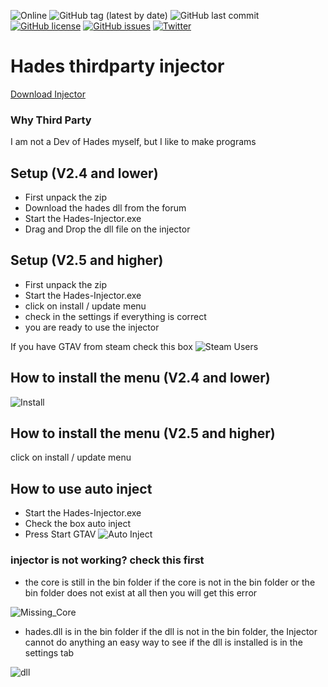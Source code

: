![Online](https://img.shields.io/badge/Injector-Online-green.svg)
![GitHub tag (latest by date)](https://img.shields.io/github/tag-date/DeadlyKltten/Hades-thirdparty-injector.svg?label=Version)
![GitHub last commit](https://img.shields.io/github/last-commit/DeadlyKltten/Hades-thirdparty-injector.svg)
[![GitHub license](https://img.shields.io/github/license/DeadlyKltten/Hades-thirdparty-injector.svg)](https://github.com/DeadlyKltten/Hades-thirdparty-injector/blob/master/LICENSE)
[![GitHub issues](https://img.shields.io/github/issues/DeadlyKltten/Hades-thirdparty-injector.svg)](https://github.com/DeadlyKltten/Hades-thirdparty-injector/issues)
[![Twitter](https://img.shields.io/twitter/url/https/github.com/DeadlyKltten/Hades-thirdparty-injector.svg?style=social)](https://twitter.com/intent/tweet?text=Wow:&url=https%3A%2F%2Fgithub.com%2FDeadlyKltten%2FHades-thirdparty-injector)
# Hades thirdparty injector 
[Download Injector](https://github.com/DeadlyKltten/Hades-thirdparty-injector/releases/download/2.5.4/2.5.4.zip)

### Why Third Party
I am not a Dev of Hades myself, but I like to make programs

## Setup (V2.4 and lower)
* First unpack the zip
* Download the hades dll from the forum
* Start the Hades-Injector.exe
* Drag and Drop the dll file on the injector
## Setup (V2.5 and higher)
* First unpack the zip
* Start the Hades-Injector.exe
* click on install / update menu
* check in the settings if everything is correct
* you are ready to use the injector

If you have GTAV from steam check this box
![Steam Users](https://i.imgur.com/e0WqFg1.png)

## How to install the menu (V2.4 and lower)
![Install](https://i.imgur.com/cSB1YYZ.gif)
## How to install the menu (V2.5 and higher)
click on install / update menu

## How to use auto inject
* Start the Hades-Injector.exe
* Check the box auto inject
* Press Start GTAV
![Auto Inject](https://i.imgur.com/7FRh4id.png)

### injector is not working? check this first
* the core is still in the bin folder
if the core is not in the bin folder or the bin folder does not exist at all then you will get this error

![Missing_Core](https://i.imgur.com/wFFFIBC.png)

* hades.dll is in the bin folder
if the dll is not in the bin folder, the Injector cannot do anything an easy way to see if the dll is installed is in the settings tab

![dll](https://i.imgur.com/V9qASiU.png)
